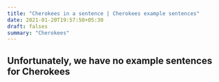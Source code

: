 ```yaml
---
title: "Cherokees in a sentence | Cherokees example sentences"
date: 2021-01-20T19:57:50+05:30
draft: falses
summary: "Cherokees"
---
```

## Unfortunately, we have no example sentences for Cherokees                 
